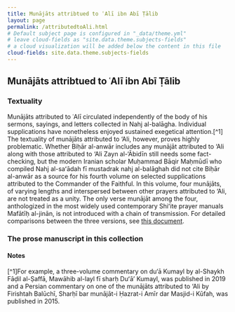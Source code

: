 ```yaml
---
title: Munājāts attribtued to ʿAlī ibn Abī Ṭālib
layout: page
permalink: /attributedtoAli.html
# Default subject page is configured in "_data/theme.yml"
# leave cloud-fields as "site.data.theme.subjects-fields"
# a cloud visualization will be added below the content in this file
cloud-fields: site.data.theme.subjects-fields
---
```

## Munājāts attribtued to ʿAlī ibn Abī Ṭālib

### Textuality
Munājāts attributed to ʿAlī circulated independently of the body of his sermons, sayings, and letters collected in Nahj al-balāgha. 
Individual supplications have nonetheless enjoyed sustained exegetical attention.[^1]  The textuality of munājāts attributed to ‘Ali, however, proves highly problematic. Whether Biḥār al-anwār includes any munājāt attributed to ‘Ali along with those attributed to ‘Ali Zayn al-‘Ābidīn still needs some fact-checking, but the modern Iranian scholar Muḥammad Bāqir Maḥmūdī who compiled Nahj al-saʻādah fī mustadrak nahj al-balāghah did not cite Biḥār al-anwār as a source for his fourth volume on selected supplications attributed to the Commander of the Faithful.  In this volume, four munājāts, of varying lengths and interspersed between other prayers attributed to ‘Ali, are not treated as a unity. The only verse munājāt among the four, anthologized in the most widely used contemporary Shiʻite prayer manuals Mafātīḥ al-jinān, is not introduced with a chain of transmission. 
For detailed comparisons between the three versions, see [this document](https://github.com/layilin/munajat/blob/main/docs/collation_prose_%E2%80%98Ali.pdf).

### The prose manuscript in this collection

#### Notes
[^1]For example, a three-volume commentary on du‘ā Kumayl by al-Shaykh Fāḍil al-Ṣaffā, Mawāhib al-layl fī sharḥ Duʻāʼ Kumayl, was published 
in 2019 and a Persian commentary on one of the munājāts attributed to ‘Ali by Firishtah Balūchī, Sharḥī bar munājāt-i Ḥazrat-i Amīr dar Masjid-i Kūfah, 
was published in 2015.
